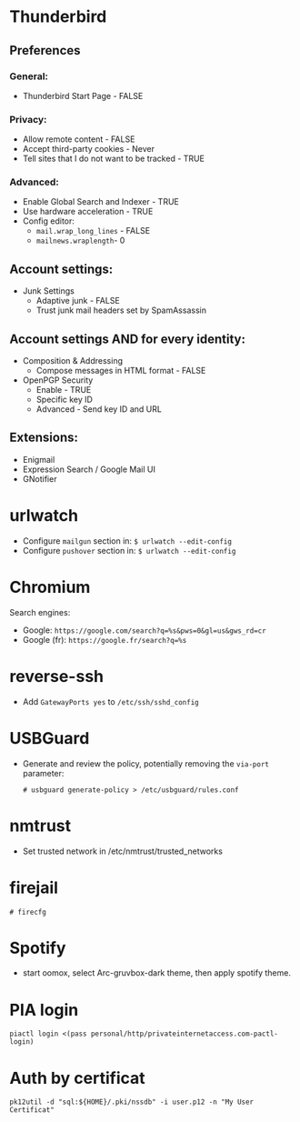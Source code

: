 # Thunderbird

## Preferences

### General:

- Thunderbird Start Page - FALSE

### Privacy:

- Allow remote content - FALSE
- Accept third-party cookies - Never
- Tell sites that I do not want to be tracked - TRUE

### Advanced:

- Enable Global Search and Indexer - TRUE
- Use hardware acceleration - TRUE
- Config editor:
  - `mail.wrap_long_lines` - FALSE
  - `mailnews.wraplength`- 0

## Account settings:

- Junk Settings
  - Adaptive junk - FALSE
  - Trust junk mail headers set by SpamAssassin

## Account settings AND for every identity:

- Composition & Addressing
  - Compose messages in HTML format - FALSE
- OpenPGP Security
  - Enable - TRUE
  - Specific key ID
  - Advanced - Send key ID and URL

## Extensions:

- Enigmail
- Expression Search / Google Mail UI
- GNotifier

# urlwatch

- Configure `mailgun` section in: `$ urlwatch --edit-config`
- Configure `pushover` section in: `$ urlwatch --edit-config`

# Chromium

Search engines:

- Google: `https://google.com/search?q=%s&pws=0&gl=us&gws_rd=cr`
- Google (fr): `https://google.fr/search?q=%s`

# reverse-ssh

- Add `GatewayPorts yes` to `/etc/ssh/sshd_config`

# USBGuard

- Generate and review the policy, potentially removing the `via-port` parameter:

  ```
  # usbguard generate-policy > /etc/usbguard/rules.conf
  ```

# nmtrust

- Set trusted network in /etc/nmtrust/trusted_networks

# firejail

```
# firecfg
```

# Spotify

- start oomox, select Arc-gruvbox-dark theme, then apply spotify theme.

# PIA login

```
piactl login <(pass personal/http/privateinternetaccess.com-pactl-login)
```

# Auth by certificat

```
pk12util -d "sql:${HOME}/.pki/nssdb" -i user.p12 -n "My User Certificat"
```
